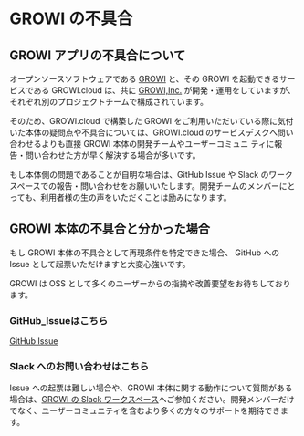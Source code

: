 # GROWI の不具合

## GROWI アプリの不具合について

オープンソースソフトウェアである [GROWI](https://growi.org) と、その GROWI を起動できるサービスである GROWI.cloud は、共に [GROWI,Inc.](https://growi.co.jp) が開発・運用をしていますが、それぞれ別のプロジェクトチームで構成されています。

<!-- textlint-disable weseek/no-doubled-joshi -->
そのため、GROWI.cloud で構築した GROWI をご利用いただいている際に気付いた本体の疑問点や不具合については、GROWI.cloud のサービスデスクへ問い合わせるよりも直接 GROWI 本体の開発チームやユーザーコミュニ
ティに報告・問い合わせた方が早く解決する場合が多いです。  
<!-- textlint-enable weseek/no-doubled-joshi -->

もし本体側の問題であることが自明な場合は、GitHub Issue や Slack のワークスペースでの報告・問い合わせをお願いいたします。開発チームのメンバーにとっても、利用者様の生の声をいただくことは励みになります。  

## GROWI 本体の不具合と分かった場合

もし GROWI 本体の不具合として再現条件を特定できた場合、 GitHub への Issue として起票いただけますと大変心強いです。  

GROWI は OSS として多くのユーザーからの指摘や改善要望をお待ちしております。  

### GitHub_Issueはこちら

[GitHub Issue](https://github.com/growilabs/growi/issues)  

### Slack へのお問い合わせはこちら

Issue への起票は難しい場合や、GROWI 本体に関する動作について質問がある場合は、[GROWI の Slack ワークスペース](https://communityinviter.com/apps/wsgrowi/invite)へご参加ください。開発メンバーだけでなく、ユーザーコミュニティを含むより多くの方々のサポートを期待できます。
